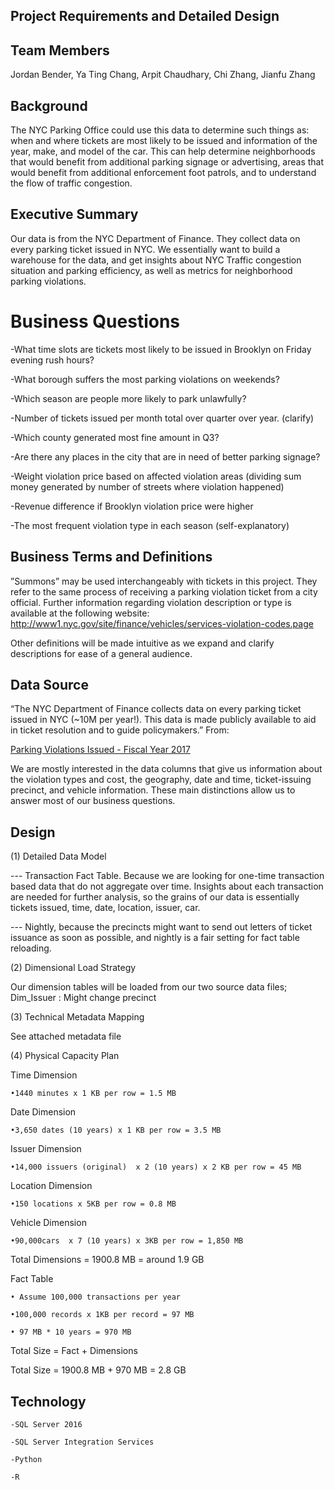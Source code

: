 Project Requirements and Detailed Design
-------------------
## Team Members

Jordan Bender, Ya Ting Chang, Arpit Chaudhary, Chi Zhang, Jianfu Zhang

## Background

The NYC Parking Office could use this data to determine such things as: when and where tickets are most likely to be issued and information of the year, make, and model of the car. This can help determine neighborhoods that would benefit from additional parking signage or advertising, areas that would benefit from additional enforcement foot patrols, and to understand the flow of traffic congestion. 

## Executive Summary 

Our data is from the NYC Department of Finance. They collect data on every parking ticket issued in NYC. We essentially want to build a warehouse for the data, and get insights about NYC Traffic congestion situation and parking efficiency, as well as metrics for neighborhood parking violations.
		 	 	 		
# Business Questions

-What time slots are tickets most likely to be issued in Brooklyn on Friday evening rush hours?

-What borough suffers the most parking violations on weekends?

-Which season are people more likely to park unlawfully?

-Number of tickets issued per month total over quarter over year. (clarify)  

-Which county generated most fine amount in Q3?

-Are there any places in the city that are in need of better parking signage?

-Weight violation price based on affected violation areas (dividing sum money generated by number of streets where violation happened)

-Revenue difference if Brooklyn violation price were higher  

-The most frequent violation type in each season (self-explanatory) 

## Business Terms and Definitions

”Summons” may be used interchangeably with tickets in this project. They refer to the same process of receiving a parking violation ticket from a city official. Further information regarding violation description or type is available at the following website: http://www1.nyc.gov/site/finance/vehicles/services-violation-codes.page

Other definitions will be made intuitive as we expand and clarify descriptions for ease of a general audience.  
 

## Data Source

“The NYC Department of Finance collects data on every parking ticket issued in NYC (~10M per year!). This data is made publicly available to aid in ticket resolution and to guide policymakers.” From: 

[Parking Violations Issued - Fiscal Year 2017](https://data.cityofnewyork.us/City-Government/Parking-Violations-Issued-Fiscal-Year-2017/2bnn-yakx)

We are mostly interested in the data columns that give us information about the violation types and cost, the geography, date and time, ticket-issuing precinct, and vehicle information. These main distinctions allow us to answer most of our business questions. 

## Design 

(1) Detailed Data Model

--- Transaction Fact Table. Because we are looking for one-time transaction based data that do not aggregate over time. Insights about each transaction are needed for further analysis, so the grains of our data is essentially tickets issued, time, date, location, issuer, car. 

--- Nightly, because the precincts might want to send out letters of ticket issuance as soon as possible, and nightly is a fair setting for fact table reloading.

(2) Dimensional Load Strategy

Our dimension tables will be loaded from our two source data files; Dim_Issuer : Might change precinct

(3) Technical Metadata Mapping

See attached metadata file

(4) Physical Capacity Plan

Time Dimension

	•1440 minutes x 1 KB per row = 1.5 MB

Date Dimension

	•3,650 dates (10 years) x 1 KB per row = 3.5 MB

Issuer Dimension

	•14,000 issuers (original)  x 2 (10 years) x 2 KB per row = 45 MB

Location Dimension

	•150 locations x 5KB per row = 0.8 MB

Vehicle Dimension

	•90,000cars  x 7 (10 years) x 3KB per row = 1,850 MB


Total Dimensions = 1900.8 MB = around 1.9 GB

Fact Table

	• Assume 100,000 transactions per year

	•100,000 records x 1KB per record = 97 MB

	• 97 MB * 10 years = 970 MB

Total Size = Fact + Dimensions

Total Size = 1900.8 MB + 970 MB = 2.8 GB

## Technology

	-SQL Server 2016

	-SQL Server Integration Services

	-Python

	-R
